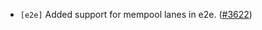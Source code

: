 - `[e2e]` Added support for mempool lanes in e2e. 
  ([#3622](https://github.com/tendermint/tendermint/pull/3622))
